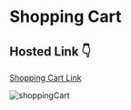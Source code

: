 # Shopping Cart

## Hosted Link 👇

[Shopping Cart Link](https://ugamraj.github.io/Shopping-Cart/)

![shoppingCart](https://github.com/UgamRaj/Shopping-Cart/assets/124122714/0e4d85f8-e6ed-4737-997d-eb13575577d7)


